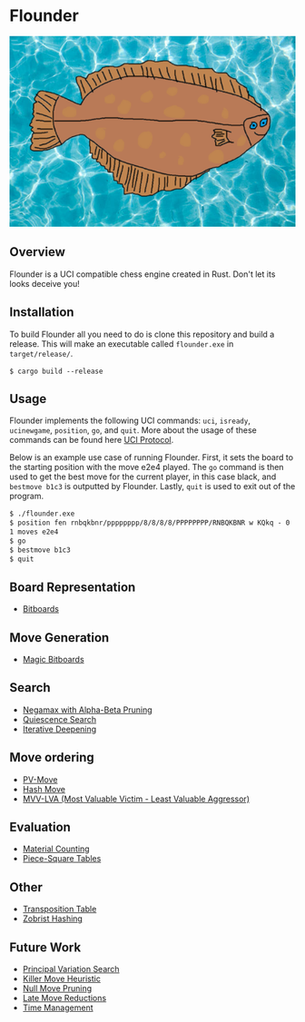# Flounder

![Flounder](./img/flounder.png)

## Overview
Flounder is a UCI compatible chess engine created in Rust. Don't let its looks deceive you!

## Installation
To build Flounder all you need to do is clone this repository and build a release. This will make an executable called `flounder.exe` in `target/release/`.
```
$ cargo build --release
```

## Usage
Flounder implements the following UCI commands: `uci`, `isready`, `ucinewgame`, `position`, `go`, and `quit`. More about the usage of these commands can be found here [UCI Protocol](https://backscattering.de/chess/uci/).

Below is an example use case of running Flounder. First, it sets the board to the starting position with the move e2e4 played. The `go` command is then used to get the best move for the current player, in this case black, and `bestmove b1c3` is outputted by Flounder. Lastly, `quit` is used to exit out of the program.
```
$ ./flounder.exe
$ position fen rnbqkbnr/pppppppp/8/8/8/8/PPPPPPPP/RNBQKBNR w KQkq - 0 1 moves e2e4
$ go
$ bestmove b1c3
$ quit
```

## Board Representation
- [Bitboards](https://www.chessprogramming.org/Bitboards)

## Move Generation
- [Magic Bitboards](https://www.chessprogramming.org/Magic_Bitboards)

## Search
- [Negamax with Alpha-Beta Pruning](https://www.chessprogramming.org/Alpha-Beta)
- [Quiescence Search](https://www.chessprogramming.org/Quiescence_Search)
- [Iterative Deepening](https://www.chessprogramming.org/Iterative_Deepening)

## Move ordering
- [PV-Move](https://www.chessprogramming.org/PV-Move)
- [Hash Move](https://www.chessprogramming.org/Hash_Move)
- [MVV-LVA (Most Valuable Victim - Least Valuable Aggressor)](https://www.chessprogramming.org/MVV-LVA)

## Evaluation
- [Material Counting](https://www.chessprogramming.org/Material) 
- [Piece-Square Tables](https://www.chessprogramming.org/Piece-Square_Tables) 

## Other
- [Transposition Table](https://www.chessprogramming.org/Transposition_Table) 
- [Zobrist Hashing](https://www.chessprogramming.org/Zobrist_Hashing) 

## Future Work
- [Principal Variation Search](https://www.chessprogramming.org/Principal_Variation_Search) 
- [Killer Move Heuristic](https://www.chessprogramming.org/Killer_Move) 
- [Null Move Pruning](https://www.chessprogramming.org/Null_Move_Pruning) 
- [Late Move Reductions](https://www.chessprogramming.org/Null_Move_Pruning) 
- [Time Management](https://www.chessprogramming.org/Time_Management) 
